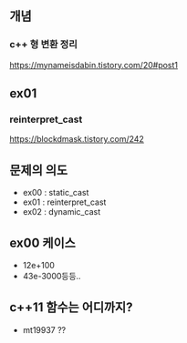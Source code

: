 ## 개념
### c++ 형 변환 정리
https://mynameisdabin.tistory.com/20#post1


## ex01
### reinterpret_cast
https://blockdmask.tistory.com/242


## 문제의 의도
- ex00 : static_cast
- ex01 : reinterpret_cast
- ex02 : dynamic_cast

## ex00 케이스
- 12e+100
- 43e-3000등등..

## c++11 함수는 어디까지?
- mt19937 ??